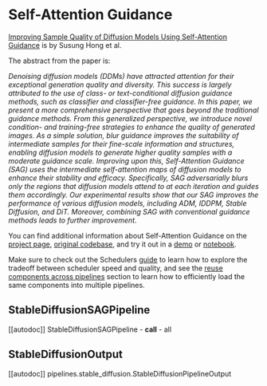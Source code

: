 <!--Copyright 2024 The HuggingFace Team. All rights reserved.

Licensed under the Apache License, Version 2.0 (the "License"); you may not use this file except in compliance with
the License. You may obtain a copy of the License at

http://www.apache.org/licenses/LICENSE-2.0

Unless required by applicable law or agreed to in writing, software distributed under the License is distributed on
an "AS IS" BASIS, WITHOUT WARRANTIES OR CONDITIONS OF ANY KIND, either express or implied. See the License for the
specific language governing permissions and limitations under the License.
-->

# Self-Attention Guidance

[Improving Sample Quality of Diffusion Models Using Self-Attention Guidance](https://huggingface.co/papers/2210.00939) is by Susung Hong et al.

The abstract from the paper is:

*Denoising diffusion models (DDMs) have attracted attention for their exceptional generation quality and diversity. This success is largely attributed to the use of class- or text-conditional diffusion guidance methods, such as classifier and classifier-free guidance. In this paper, we present a more comprehensive perspective that goes beyond the traditional guidance methods. From this generalized perspective, we introduce novel condition- and training-free strategies to enhance the quality of generated images. As a simple solution, blur guidance improves the suitability of intermediate samples for their fine-scale information and structures, enabling diffusion models to generate higher quality samples with a moderate guidance scale. Improving upon this, Self-Attention Guidance (SAG) uses the intermediate self-attention maps of diffusion models to enhance their stability and efficacy. Specifically, SAG adversarially blurs only the regions that diffusion models attend to at each iteration and guides them accordingly. Our experimental results show that our SAG improves the performance of various diffusion models, including ADM, IDDPM, Stable Diffusion, and DiT. Moreover, combining SAG with conventional guidance methods leads to further improvement.*

You can find additional information about Self-Attention Guidance on the [project page](https://ku-cvlab.github.io/Self-Attention-Guidance), [original codebase](https://github.com/KU-CVLAB/Self-Attention-Guidance), and try it out in a [demo](https://huggingface.co/spaces/susunghong/Self-Attention-Guidance) or [notebook](https://colab.research.google.com/github/SusungHong/Self-Attention-Guidance/blob/main/SAG_Stable.ipynb).

<Tip>

Make sure to check out the Schedulers [guide](../../using-diffusers/schedulers) to learn how to explore the tradeoff between scheduler speed and quality, and see the [reuse components across pipelines](../../using-diffusers/loading#reuse-a-pipeline) section to learn how to efficiently load the same components into multiple pipelines.

</Tip>

## StableDiffusionSAGPipeline
[[autodoc]] StableDiffusionSAGPipeline
	- __call__
	- all

## StableDiffusionOutput
[[autodoc]] pipelines.stable_diffusion.StableDiffusionPipelineOutput
